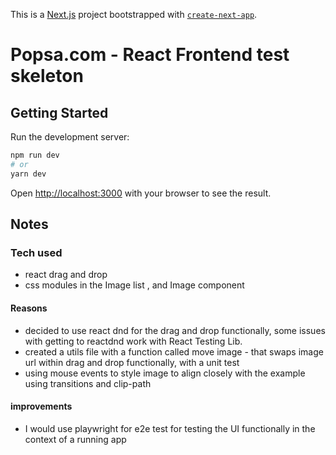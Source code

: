 This is a [Next.js](https://nextjs.org/) project bootstrapped with [`create-next-app`](https://github.com/vercel/next.js/tree/canary/packages/create-next-app).

# Popsa.com - React Frontend test skeleton

## Getting Started

Run the development server:

```bash
npm run dev
# or
yarn dev
```

Open [http://localhost:3000](http://localhost:3000) with your browser to see the result.

## Notes

###  Tech used 

* react drag and drop 
* css modules in the Image list , and Image component

#### Reasons 
- decided to use react dnd for the drag and drop functionally, some issues with getting to reactdnd work with React Testing Lib.  
- created a utils file with a function called move image - that swaps image url within drag and drop functionally, with a unit test
- using mouse events to style image to align closely with the example using transitions and clip-path

#### improvements

* I would use playwright for e2e test for testing the UI functionally in the context of a running app
